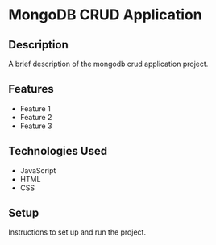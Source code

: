 # MongoDB CRUD Application

## Description

A brief description of the mongodb crud application project.

## Features

- Feature 1
- Feature 2
- Feature 3

## Technologies Used

- JavaScript
- HTML
- CSS

## Setup

Instructions to set up and run the project.
